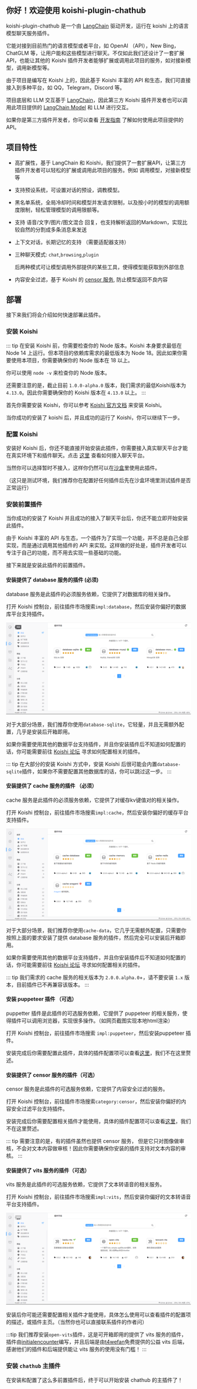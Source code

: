 ## 你好！欢迎使用 koishi-plugin-chathub

koishi-plugin-chathub 是一个由 [LangChain](https://github.com/hwchase17/langchainjs) 驱动开发，运行在 koishi 上的语言模型聊天服务插件。

它能对接到目前热门的语言模型或者平台，如 OpenAI （API），New Bing，ChatGLM 等，让用户能和这些模型进行聊天。不仅如此我们还设计了一套扩展API，也能让其他的 Koishi 插件开发者能够扩展或调用此项目的服务，如对接新模型，调用新模型等。

由于项目是编写在 Koishi 上的，因此基于 Koishi 丰富的 API 和生态，我们可直接接入到多种平台，如 QQ，Telegram，Discord 等。

项目底层和 LLM 交互基于 [LangChain](https://github.com/hwchase17/langchainjs)，因此第三方 Koishi 插件开发者也可以调用此项目提供的 [LangChain Model](https://js.langchain.com/docs/modules/models/chat/) 和 LLM 进行交互。

如果你是第三方插件开发者，你可以查看 [开发指南](development/start) 了解如何使用此项目提供的 API。

## 项目特性

- 高扩展性，基于 LangChain 和 Koishi，我们提供了一套扩展API，让第三方插件开发者可以轻松的扩展或调用此项目的服务。例如 调用模型，对接新模型等
- 支持预设系统，可设置对话的预设，调教模型。
- 黑名单系统，全局冷却时间和模型并发请求限制，以及按小时的模型的调用额度限制，轻松管理模型的调用限额等。
- 支持 语音/文字/图片/图文混合 回复，也支持解析返回的Markdown，实现比较自然的分割成多条消息来发送
- 上下文对话，长期记忆的支持 （需要适配器支持）
- 三种聊天模式: `chat`,`browsing`,`plugin`

    后两种模式可让模型调用外部提供的某些工具，使得模型能获取到外部信息

- 内容安全过滤，基于 Koishi 的 [censor 服务](https://censor.koishi.chat/), 防止模型返回不良内容

## 部署

接下来我们将会介绍如何快速部署此插件。

### 安装 Koishi

::: tip
在安装 Koishi 前，你需要检查你的 Node 版本。Koishi 本身要求最低在 Node 14 上运行。但本项目的依赖库需求的最低版本为 Node 18。因此如果你需要使用本项目，你需要确保你的 Node 版本在 18 以上。

你可以使用 `node -v` 来检查你的 Node 版本。

还需要注意的是，截止目前 `1.0.0-alpha.0` 版本，我们需求的最低Koishi版本为 `4.13.0`。因此你需要确保你的 Koishi 版本在 `4.13.0` 以上。
:::

首先你需要安装 Koishi，你可以参考 [Koishi 官方文档](https://koishi.chat/zh-CN/manual/starter/) 来安装 Koishi。

当你成功的安装了 koishi 后，并且成功的运行了 Koishi，你可以继续下一步。

### 配置 Koishi

安装好 Koishi 后，你还不能直接开始安装此插件，你需要接入真实聊天平台才能在真实环境下和插件聊天。点击 [这里](https://koishi.chat/zh-CN/manual/console/adapter.html) 查看如何接入聊天平台。

当然你可以选择暂时不接入，这样你仍然可以在[沙盒](https://koishi.chat/zh-CN/manual/console/sandbox.html)里使用此插件。

（这只是测试环境，我们推荐你在配置好任何插件后先在沙盒环境里测试插件是否正常运行）

### 安装前置插件

当你成功的安装了 Koishi 并且成功的接入了聊天平台后，你还不能立即开始安装此插件。

由于 Koishi 丰富的 API 与生态，一个插件为了实现一个功能，并不总是自己全部实现，而是通过调用其他插件的 API 来实现。这样做的好处是，插件开发者可以专注于自己的功能，而不用去实现一些基础的功能。

接下来就是安装此插件的前置插件。

#### 安装提供了 database 服务的插件 (必须)

database 服务是此插件的必须服务依赖，它提供了对数据库的相关操作。

打开 Koishi 控制台，前往插件市场搜索`impl:database`，然后安装你偏好的数据库平台支持插件。

![搜索后的结果](/images/plugin_market_2.png)

对于大部分场景，我们推荐你使用`database-sqlite`，它轻量，并且无需额外配置，几乎是安装后开箱即用。

如果你需要使用其他的数据平台支持插件，并且你安装插件后不知道如何配置的话，你可能需要前往 [Koishi 论坛](https://forum.koishi.xyz/) 寻求如何配置相关的插件。

::: tip
在大部分的安装 Koishi 方式中，安装 Koishi 后很可能会内置`database-sqlite`插件，如果你不需要配置其他数据库的话，你可以跳过这一步。
:::

#### 安装提供了 cache 服务的插件 （必须）

cache 服务是此插件的必须服务依赖，它提供了对缓存kv键值对的相关操作。

打开 Koishi 控制台，前往插件市场搜索`impl:cache`，然后安装你偏好的缓存平台支持插件。

![搜索后的结果](/images/plugin_market_3.png)

对于大部分场景，我们推荐你使用`cache-data`，它几乎无需额外配置，只需要你按照上面的要求安装了提供 database 服务的插件，然后完全可以安装后开箱即用。

如果你需要使用其他的数据平台支持插件，并且你安装插件后不知道如何配置的话，你可能需要前往 [Koishi 论坛](https://forum.koishi.xyz/) 寻求如何配置相关的插件。

::: tip
我们需求的 cache 服务的相关版本为 `2.0.0.alpha.0`+，请不要安装 `1.x` 版本，目前插件已不再兼容该版本。
:::

#### 安装 puppeteer 插件 （可选）

puppetter 插件是此插件的可选服务依赖，它提供了 puppeteer 的相关服务，使得插件可以调用浏览器，实现很多操作。（如网页截图实现本地html渲染）

打开 Koishi 控制台，前往插件市场搜索 `impl:puppeteer`，然后安装puppeteer 插件。

安装完成后你需要配置此插件，具体的插件配置项可以查看[这里](https://puppeteer.koishi.chat/)，我们不在这里赘述。

#### 安装提供了 censor 服务的插件（可选）

censor 服务是此插件的可选服务依赖，它提供了内容安全过滤的服务。

打开 Koishi 控制台，前往插件市场搜索`category:censor`，然后安装你偏好的内容安全过滤平台支持插件。

安装完成后你需要配置相关插件才能使用，具体的插件配置项可以查看[这里](https://censor.koishi.chat/)，我们不在这里赘述。

::: tip
需要注意的是，有的插件虽然也提供 censor 服务， 但是它只对图像做审核，不会对文本内容做审核！因此你需要确保你安装的插件支持对文本内容的审核。
:::

#### 安装提供了 vits 服务的插件（可选）

vits 服务是此插件的可选服务依赖，它提供了文本转语音的相关服务。

打开 Koishi 控制台，前往插件市场搜索`impl:vits`，然后安装你偏好的文本转语音平台支持插件。

![搜索后的结果](/images/plugin_market_5.png)

安装后你可能还需要配置相关插件才能使用，具体怎么使用可以查看插件的配置项的描述，或插件主页。（当然你也可以直接联系插件的作者问）

:::tip
我们推荐安装`open-vits`插件，这是可开箱即用的提供了 vits 服务的插件，插件由[initialencounter](https://github.com/initialencounter)编写，并且后端是由[t4wefan](https://github.com/t4wefan)免费提供的公益 vits 后端，感谢他们的插件和后端提供能让 vits 服务的使用没有门槛！
:::

### 安装 `chathub` 主插件

在安装和配置了这么多前置插件后，终于可以开始安装 chathub 的主插件了！